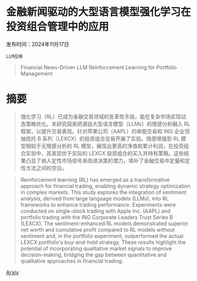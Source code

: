 # 金融新闻驱动的大型语言模型强化学习在投资组合管理中的应用

发布时间：2024年11月17日

`LLM应用`

> Financial News-Driven LLM Reinforcement Learning for Portfolio Management

# 摘要

> 强化学习（RL）已成为金融交易领域的变革性手段，能在复杂市场实现动态策略优化。本研究探索把源自大型语言模型（LLMs）的情感分析融入 RL 框架，以提升交易表现。针对苹果公司（AAPL）的单股交易和 ING 企业领袖信托 B 系列（LEXCX）的投资组合交易开展了实验。情感增强型 RL 模型相较于无情感分析的 RL 模型，展现出更高的净值和累计利润，在投资组合实验中，其表现优于实际的 LEXCX 投资组合的买入并持有策略。这些结果凸显了纳入定性市场信号来改进决策的潜力，填补了金融交易中定量和定性方法之间的空白。

> Reinforcement learning (RL) has emerged as a transformative approach for financial trading, enabling dynamic strategy optimization in complex markets. This study explores the integration of sentiment analysis, derived from large language models (LLMs), into RL frameworks to enhance trading performance. Experiments were conducted on single-stock trading with Apple Inc. (AAPL) and portfolio trading with the ING Corporate Leaders Trust Series B (LEXCX). The sentiment-enhanced RL models demonstrated superior net worth and cumulative profit compared to RL models without sentiment and, in the portfolio experiment, outperformed the actual LEXCX portfolio's buy-and-hold strategy. These results highlight the potential of incorporating qualitative market signals to improve decision-making, bridging the gap between quantitative and qualitative approaches in financial trading.

[Arxiv](https://arxiv.org/abs/2411.11059)